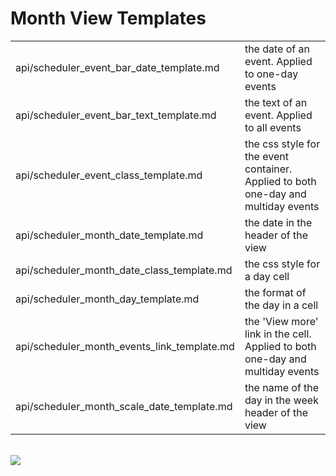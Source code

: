 
Month View Templates
==============

<table class="webixdoc_links">
	<tbody>
	<tr>
		<td class="webixdoc_links0">api/scheduler_event_bar_date_template.md</td>
		<td>the date of an event. Applied to one-day events</td>
	</tr>
	<tr>
		<td class="webixdoc_links0">api/scheduler_event_bar_text_template.md</td>
		<td>the text of an event. Applied to all events</td>
	</tr>
	<tr>
		<td class="webixdoc_links0">api/scheduler_event_class_template.md</td>
		<td>the css style for the event container. Applied to both one-day and multiday events</td>
	</tr>
	<tr>
		<td class="webixdoc_links0">api/scheduler_month_date_template.md</td>
		<td>the date in the header of the view</td>
	</tr>
	<tr>
		<td class="webixdoc_links0">api/scheduler_month_date_class_template.md</td>
		<td>the css style for a day cell</td>
	</tr>
	<tr>
		<td class="webixdoc_links0">api/scheduler_month_day_template.md</td>
		<td>the format of the day in a cell</td>
	</tr>
	<tr>
		<td class="webixdoc_links0">api/scheduler_month_events_link_template.md</td>
		<td>the 'View more' link in the cell. Applied to both one-day and multiday events </td>
	</tr>
	<tr>
		<td class="webixdoc_links0">api/scheduler_month_scale_date_template.md</td>
		<td>the name of the day in the week header of the view</td>
	</tr>
	</tbody>
</table>

<br>

<img src="api/month_view_templates.png"/>

